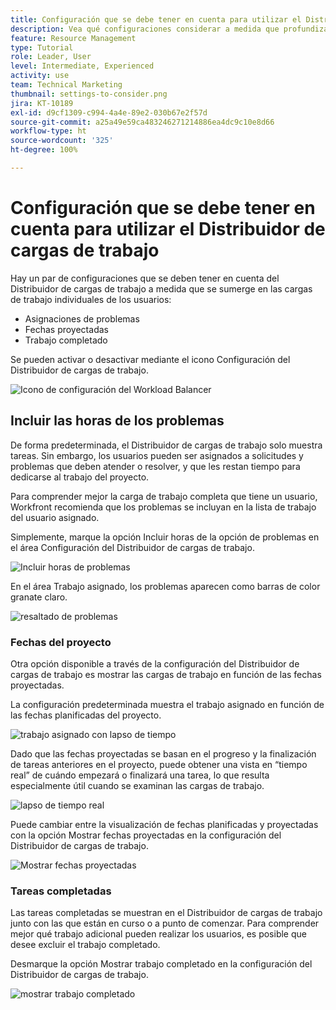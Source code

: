 ```yaml
---
title: Configuración que se debe tener en cuenta para utilizar el Distribuidor de cargas de trabajo
description: Vea qué configuraciones considerar a medida que profundiza en las cargas de trabajo individuales de sus usuarios.
feature: Resource Management
type: Tutorial
role: Leader, User
level: Intermediate, Experienced
activity: use
team: Technical Marketing
thumbnail: settings-to-consider.png
jira: KT-10189
exl-id: d9cf1309-c994-4a4e-89e2-030b67e2f57d
source-git-commit: a25a49e59ca483246271214886ea4dc9c10e8d66
workflow-type: ht
source-wordcount: '325'
ht-degree: 100%

---
```


# Configuración que se debe tener en cuenta para utilizar el Distribuidor de cargas de trabajo

Hay un par de configuraciones que se deben tener en cuenta del Distribuidor de cargas de trabajo a medida que se sumerge en las cargas de trabajo individuales de los usuarios:

* Asignaciones de problemas
* Fechas proyectadas
* Trabajo completado


Se pueden activar o desactivar mediante el icono Configuración del Distribuidor de cargas de trabajo.

![Icono de configuración del Workload Balancer](assets/STC_01.png)

## Incluir las horas de los problemas

De forma predeterminada, el Distribuidor de cargas de trabajo solo muestra tareas. Sin embargo, los usuarios pueden ser asignados a solicitudes y problemas que deben atender o resolver, y que les restan tiempo para dedicarse al trabajo del proyecto.

Para comprender mejor la carga de trabajo completa que tiene un usuario, Workfront recomienda que los problemas se incluyan en la lista de trabajo del usuario asignado.

Simplemente, marque la opción Incluir horas de la opción de problemas en el área Configuración del Distribuidor de cargas de trabajo.

![Incluir horas de problemas](assets/STC_02.png)

En el área Trabajo asignado, los problemas aparecen como barras de color granate claro.

![resaltado de problemas](assets/STC_03.png)

### Fechas del proyecto

Otra opción disponible a través de la configuración del Distribuidor de cargas de trabajo es mostrar las cargas de trabajo en función de las fechas proyectadas.

La configuración predeterminada muestra el trabajo asignado en función de las fechas planificadas del proyecto.

![trabajo asignado con lapso de tiempo](assets/STC_04.png)

Dado que las fechas proyectadas se basan en el progreso y la finalización de tareas anteriores en el proyecto, puede obtener una vista en “tiempo real” de cuándo empezará o finalizará una tarea, lo que resulta especialmente útil cuando se examinan las cargas de trabajo.

![lapso de tiempo real](assets/STC_05.png)

Puede cambiar entre la visualización de fechas planificadas y proyectadas con la opción Mostrar fechas proyectadas en la configuración del Distribuidor de cargas de trabajo.

![Mostrar fechas proyectadas](assets/STC_06.png)

### Tareas completadas

Las tareas completadas se muestran en el Distribuidor de cargas de trabajo junto con las que están en curso o a punto de comenzar. Para comprender mejor qué trabajo adicional pueden realizar los usuarios, es posible que desee excluir el trabajo completado.

Desmarque la opción Mostrar trabajo completado en la configuración del Distribuidor de cargas de trabajo.

![mostrar trabajo completado](assets/STC_07.png)
